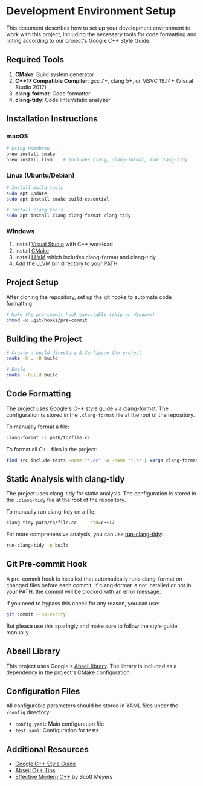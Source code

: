 # Development Environment Setup

This document describes how to set up your development environment to work with this project, including the necessary tools for code formatting and linting according to our project's Google C++ Style Guide.

## Required Tools

1. **CMake**: Build system generator
2. **C++17 Compatible Compiler**: gcc 7+, clang 5+, or MSVC 19.14+ (Visual Studio 2017)
3. **clang-format**: Code formatter
4. **clang-tidy**: Code linter/static analyzer

## Installation Instructions

### macOS

```bash
# Using Homebrew
brew install cmake
brew install llvm    # Includes clang, clang-format, and clang-tidy
```

### Linux (Ubuntu/Debian)

```bash
# Install build tools
sudo apt update
sudo apt install cmake build-essential

# Install clang tools
sudo apt install clang clang-format clang-tidy
```

### Windows

1. Install [Visual Studio](https://visualstudio.microsoft.com/) with C++ workload
2. Install [CMake](https://cmake.org/download/)
3. Install [LLVM](https://releases.llvm.org/download.html) which includes clang-format and clang-tidy
4. Add the LLVM bin directory to your PATH

## Project Setup

After cloning the repository, set up the git hooks to automate code formatting:

```bash
# Make the pre-commit hook executable (skip on Windows)
chmod +x .git/hooks/pre-commit
```

## Building the Project

```bash
# Create a build directory & Configure the project
cmake -S . -B build 

# Build
cmake --build build
```

## Code Formatting

The project uses Google's C++ style guide via clang-format. The configuration is stored in the `.clang-format` file at the root of the repository.

To manually format a file:

```bash
clang-format -i path/to/file.cc
```

To format all C++ files in the project:

```bash
find src include tests -name "*.cc" -o -name "*.h" | xargs clang-format -i
```

## Static Analysis with clang-tidy

The project uses clang-tidy for static analysis. The configuration is stored in the `.clang-tidy` file at the root of the repository.

To manually run clang-tidy on a file:

```bash
clang-tidy path/to/file.cc -- -std=c++17
```

For more comprehensive analysis, you can use [run-clang-tidy](https://clang.llvm.org/extra/clang-tidy/):

```bash
run-clang-tidy -p build
```

## Git Pre-commit Hook

A pre-commit hook is installed that automatically runs clang-format on changed files before each commit. If clang-format is not installed or not in your PATH, the commit will be blocked with an error message.

If you need to bypass this check for any reason, you can use:

```bash
git commit --no-verify
```

But please use this sparingly and make sure to follow the style guide manually.

## Abseil Library

This project uses Google's [Abseil library](https://abseil.io/). The library is included as a dependency in the project's CMake configuration.

## Configuration Files

All configurable parameters should be stored in YAML files under the `/config` directory:

- `config.yaml`: Main configuration file
- `test.yaml`: Configuration for tests

## Additional Resources

- [Google C++ Style Guide](https://google.github.io/styleguide/cppguide.html)
- [Abseil C++ Tips](https://abseil.io/tips/)
- [Effective Modern C++](http://shop.oreilly.com/product/0636920033707.do) by Scott Meyers 
